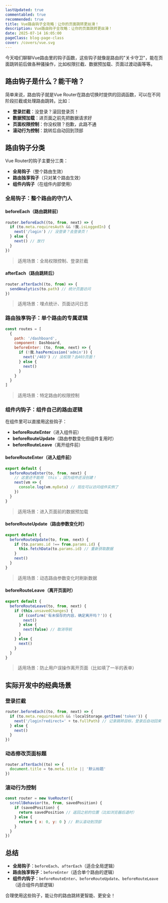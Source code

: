 ```yaml
---
lastUpdated: true
commentabled: true
recommended: true
title: Vue路由钩子全攻略：让你的页面跳转更丝滑！
description: Vue路由钩子全攻略：让你的页面跳转更丝滑！
date: 2025-07-14 16:05:00 
pageClass: blog-page-class
cover: /covers/vue.svg
---
```


今天咱们聊聊Vue路由里的钩子函数，这些钩子就像是路由的"关卡守卫"，能在页面跳转前后做各种骚操作，比如权限拦截、数据预加载、页面过渡动画等等。

## 路由钩子是什么？能干啥？ ##

简单来说，路由钩子就是Vue Router在路由切换时提供的回调函数，可以在不同阶段拦截或处理路由跳转。比如：

- **登录拦截**：没登录？滚回登录页！
- **数据预加载**：进页面之前先把数据请求好
- **页面权限控制**：你没权限？抱歉，此路不通
- **滚动行为控制**：跳转后自动回到顶部

## 路由钩子分类 ##

Vue Router的钩子主要分三类：

- **全局钩子**（整个路由生效）
- **路由独享钩子**（只对某个路由生效）
- **组件内钩子**（在组件内部使用）

### 全局钩子：整个路由的守门人 ###

#### beforeEach（路由跳转前） ####

```javascript
router.beforeEach((to, from, next) => {
  if (to.meta.requiresAuth && !我.isLoggedIn) {
    next('/login') // 没登录？去登录页！
  } else {
    next() // 放行
  }
})
```

> 适用场景：全局权限控制、登录拦截

#### afterEach（路由跳转后） ####

```javascript
router.afterEach((to, from) => {
  sendAnalytics(to.path) // 统计页面访问
})
```

> 适用场景：埋点统计、页面访问日志

### 路由独享钩子：单个路由的专属逻辑 ###

```javascript
const routes = [
  {
    path: '/dashboard',
    component: Dashboard,
    beforeEnter: (to, from, next) => {
      if (!我.hasPermission('admin')) {
        next('/403') // 没权限？去403页面！
      } else {
        next()
      }
    }
  }
]
```

> 适用场景：特定路由的权限控制

### 组件内钩子：组件自己的路由逻辑 ###

在组件里可以直接用这些钩子：

- **beforeRouteEnter**（进入组件前）
- **beforeRouteUpdate**（路由参数变化但组件复用时）
- **beforeRouteLeave**（离开组件前）

#### beforeRouteEnter（进入组件前） ####

```javascript
export default {
  beforeRouteEnter(to, from, next) {
    // 这里还不能用 `this`，因为组件还没创建！
    next(vm => {
      console.log(vm.myData) // 现在可以访问组件实例了
    })
  }
}
```

> 适用场景：进入页面前的数据预加载

#### beforeRouteUpdate（路由参数变化时） ####

```javascript
export default {
  beforeRouteUpdate(to, from, next) {
    if (to.params.id !== from.params.id) {
      this.fetchData(to.params.id) // 重新获取数据
    }
    next()
  }
}
```

> 适用场景：动态路由参数变化时刷新数据

#### beforeRouteLeave（离开页面时） ####

```javascript
export default {
  beforeRouteLeave(to, from, next) {
    if (this.unsavedChanges) {
      if (confirm('有未保存的内容，确定离开吗？')) {
        next()
      } else {
        next(false) // 取消导航
      }
    } else {
      next()
    }
  }
}
```

> 适用场景：防止用户误操作离开页面（比如填了一半的表单）

## 实际开发中的经典场景 ##

### 登录拦截 ###

```javascript
router.beforeEach((to, from, next) => {
  if (to.meta.requiresAuth && !localStorage.getItem('token')) {
    next('/login?redirect=' + to.fullPath) // 记录跳转目标，登录后自动回来
  } else {
    next()
  }
})
```

### 动态修改页面标题 ###

```javascript
router.afterEach((to) => {
  document.title = to.meta.title || '默认标题'
})
```

### 滚动行为控制 ###

```javascript
const router = new VueRouter({
  scrollBehavior(to, from, savedPosition) {
    if (savedPosition) {
      return savedPosition // 返回之前的位置（比如浏览器后退时）
    } else {
      return { x: 0, y: 0 } // 默认滚动到顶部
    }
  }
})
```

## 总结 ##

- **全局钩子**：`beforeEach`、`afterEach`（适合全局逻辑）
- **路由独享钩子**：`beforeEnter`（适合单个路由的逻辑）
- **组件内钩子**：`beforeRouteEnter`、`beforeRouteUpdate`、`beforeRouteLeave`（适合组件内部逻辑）

合理使用这些钩子，能让你的路由跳转更智能、更安全！

